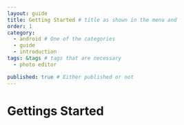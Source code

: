 ```yaml
---
layout: guide
title: Getting Started # title as shown in the menu and 
order: 1
category: 
  - android # One of the categories
  - guide
  - introduction
tags: &tags # tags that are necessary
  - photo editor 

published: true # Either published or not 
---
```


# Gettings Started
